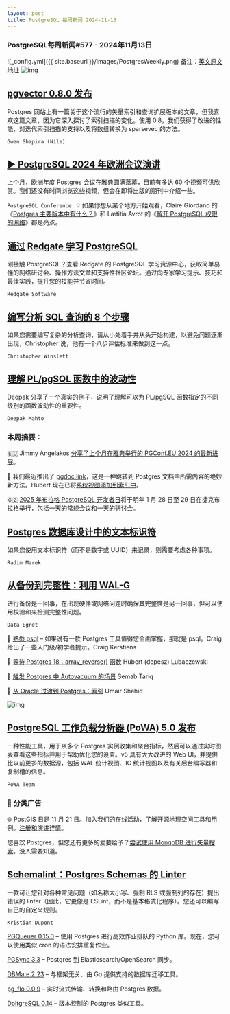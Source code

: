 ```yaml
---
layout: post
title: PostgreSQL 每周新闻 2024-11-13
---
```

### PostgreSQL每周新闻#577 - 2024年11月13日
![_config.yml]({{ site.baseurl }}/images/PostgresWeekly.png)
备注：[英文原文地址](https://postgresweekly.com/issues/577)
![img](https://res.cloudinary.com/cpress/image/upload/w_1280,e_sharpen:60,q_auto/stfg0zxgqan7cak1j1vp.jpg)
## [pgvector 0.8.0 发布](https://postgresweekly.com/link/162180/web)
Postgres 网站上有一篇关于这个流行的矢量索引和查询扩展版本的文章，但我喜欢这篇文章，因为它深入探讨了索引扫描的变化。使用 0.8，我们获得了改进的性能、对迭代索引扫描的支持以及将数组转换为 sparsevec 的方法。

`Gwen Shapira (Nile)`
## [▶ PostgreSQL 2024 年欧洲会议演讲](https://postgresweekly.com/link/162182/web)
上个月，欧洲年度 Postgres 会议在雅典圆满落幕，目前有多达 60 个视频可供欣赏。我们还没有时间浏览这些视频，但会在即将出版的期刊中介绍一些。


`PostgreSQL Conference `
💡 如果你想从某个地方开始观看，Claire Giordano 的《[Postgres 主要版本中有什么？](https://postgresweekly.com/link/162183/web)》和 Lætitia Avrot 的《[解开 PostgreSQL 权限的网络](https://postgresweekly.com/link/162184/web)》都是亮点。

## [通过 Redgate 学习 PostgreSQL](https://postgresweekly.com/link/162179/web)
刚接触 PostgreSQL？查看 Redgate 的 PostgreSQL 学习资源中心，获取简单易懂的网络研讨会、操作方法文章和支持性社区论坛。通过向专家学习提示、技巧和最佳实践，提升您的技能并节省时间。


`Redgate Software  `
## [编写分析 SQL 查询的 8 个步骤](https://postgresweekly.com/link/162185/web)
如果您需要编写复杂的分析查询，请从小处着手并从头开始构建，以避免问题逐渐出现，Christopher 说，他有一个八步评估标准来做到这一点。


`Christopher Winslett`
## [理解 PL/pgSQL 函数中的波动性](https://postgresweekly.com/link/162186/web)
Deepak 分享了一个真实的例子，说明了理解可以为 PL/pgSQL 函数指定的不同级别的函数波动性的重要性。

`Deepak Mahto`

### 本周摘要：

🇪🇺 Jimmy Angelakos [分享了上个月在雅典举行的 PGConf.EU 2024 的最新进展](https://postgresweekly.com/link/162188/web)。

📄 我们最近推出了 [pgdoc.link](https://postgresweekly.com/link/162189/web)，这是一种跳转到 Postgres 文档中所需内容的绝妙新方法。Hubert 现在已将[系统视图添加到索引中](https://postgresweekly.com/link/162190/web)。

🇨🇿 [2025 年布拉格 PostgreSQL 开发者日](https://postgresweekly.com/link/162191/web)将于明年 1 月 28 日至 29 日在捷克布拉格举行，包括一天的常规会议和一天的研讨会。


## [Postgres 数据库设计中的文本标识符](https://postgresweekly.com/link/162192/web) 
如果您使用文本标识符（而不是数字或 UUID）来记录，则需要考虑各种事项。


`Radim Marek`
## [从备份到完整性：利用 WAL-G](https://postgresweekly.com/link/162193/web) 
进行备份是一回事，在出现硬件或网络问题时确保其完整性是另一回事，但可以使用校验和来检测完整性问题。


`Data Egret`


📄 [熟悉 psql](https://postgresweekly.com/link/162194/web) – 如果说有一款 Postgres 工具值得您全面掌握，那就是 psql。Craig 给出了一些入门级/初学者提示。Craig Kerstiens

📄 [等待 Postgres 18：array_reverse()](https://postgresweekly.com/link/162195/web) 函数 Hubert (depesz) Lubaczewski

📄 [触发 Postgres 中 Autovacuum 的场景](https://postgresweekly.com/link/162196/web) Semab Tariq

📄 [从 Oracle 过渡到 Postgres：索引](https://postgresweekly.com/link/162197/web) Umair Shahid


![img](https://res.cloudinary.com/cpress/image/upload/w_1280,e_sharpen:60,q_auto/ydnanymd2edqqwqw61lm.jpg)



## [PostgreSQL 工作负载分析器 (PoWA) 5.0 发布](https://postgresweekly.com/link/162198/web)
一种性能工具，用于从多个 Postgres 实例收集和聚合指标，然后可以通过实时图表查看这些指标并用于帮助优化您的设置。v5 具有大大改进的 Web UI，并提供比以前更多的数据源，包括 WAL 统计视图、IO 统计视图以及有关后台编写器和复制槽的信息。


`PoWA Team`


### 📰 分类广告

🌐 PostGIS 日是 11 月 21 日。加入我们的在线活动，了解开源地理空间工具和用例。[注册和演讲详情](https://postgresweekly.com/link/162199/web)。

您喜欢 Postgres，但您还有更多的爱要给予？[尝试使用 MongoDB 进行矢量搜索](https://postgresweekly.com/link/162200/web)。没人需要知道。


## [Schemalint：Postgres Schemas 的 Linter](https://postgresweekly.com/link/162201/web)
一款可让您针对各种常见问题（如名称大小写、强制 RLS 或强制列的存在）提出错误的 linter（因此，它更像是 ESLint，而不是基本格式化程序）。您还可以编写自己的自定义规则。

`Kristian Dupont`

[PGQueuer 0.15.0](https://postgresweekly.com/link/162203/web) – 使用 Postgres 进行高效作业排队的 Python 库。现在，您可以使用类似 cron 的语法安排重复作业。

[PGSync 3.3](https://postgresweekly.com/link/162204/web) – Postgres 到 Elasticsearch/OpenSearch 同步。

[DBMate 2.23](https://postgresweekly.com/link/162205/web) – 与框架无关、由 Go 提供支持的数据库迁移工具。

[pg_flo 0.0.9](https://postgresweekly.com/link/162206/web) – 实时流式传输、转换和路由 Postgres 数据。

[DoltgreSQL 0.14](https://postgresweekly.com/link/162207/web) – 版本控制的 Postgres 类似工具。